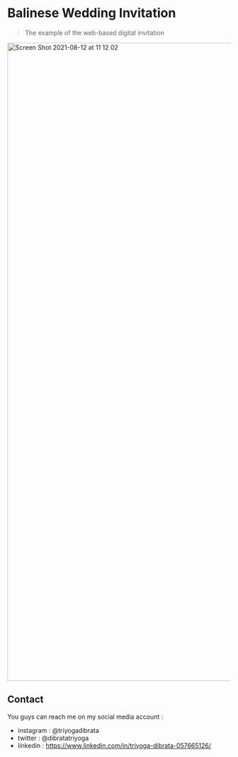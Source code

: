 # Balinese Wedding Invitation
> The example of the web-based digital invitation

<img width="1438" alt="Screen Shot 2021-08-12 at 11 12 02" src="https://user-images.githubusercontent.com/36233415/129133228-4149f66a-ee34-466e-9fba-c02f3f678bc2.png">

## Contact
You guys can reach me on my social media account :
- instagram : @triyogadibrata
- twitter : @dibratatriyoga
- linkedin : https://www.linkedin.com/in/triyoga-dibrata-057665126/
